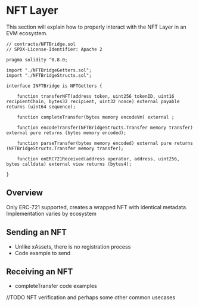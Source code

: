 # NFT Layer

This section will explain how to properly interact with the NFT Layer in an EVM ecosystem.

```
// contracts/NFTBridge.sol
// SPDX-License-Identifier: Apache 2

pragma solidity ^0.8.0;

import "./NFTBridgeGetters.sol";
import "./NFTBridgeStructs.sol";

interface INFTBridge is NFTGetters {

    function transferNFT(address token, uint256 tokenID, uint16 recipientChain, bytes32 recipient, uint32 nonce) external payable returns (uint64 sequence);

    function completeTransfer(bytes memory encodeVm) external ;

    function encodeTransfer(NFTBridgeStructs.Transfer memory transfer) external pure returns (bytes memory encoded);

    function parseTransfer(bytes memory encoded) external pure returns (NFTBridgeStructs.Transfer memory transfer);

    function onERC721Received(address operator, address, uint256, bytes calldata) external view returns (bytes4);

}

```

## Overview

Only ERC-721 supported, creates a wrapped NFT with identical metadata. Implementation varies by ecosystem

## Sending an NFT

- Unlike xAssets, there is no registration process
- Code example to send

## Receiving an NFT

- completeTransfer code examples

//TODO NFT verification and perhaps some other common usecases

